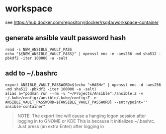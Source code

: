 # workspace

see https://hub.docker.com/repository/docker/rsg4a/workspace-container

## generate ansible vault password hash
```
read -s NEW_ANSIBLE_VAULT_PASS
echo "${NEW_ANSIBLE_VAULT_PASS}" | openssl enc -e -aes256 -md sha512 -pbkdf2 -iter 100000 -a -salt
```

## add to ~/.bashrc
```
export ANSIBLE_VAULT_PASSWORD=$(echo "<HASH>" | openssl enc -d -aes256 -md sha512 -pbkdf2 -iter 100000 -a -salt)
alias a="podman run --rm -v "~/Projects/Ansible":/ansible:Z -v ~/.kube/config:/ansible/.kube/config:Z -e ANSIBLE_VAULT_PASSWORD=${ANSIBLE_VAULT_PASSWORD} --entrypoint='' ansible-container"
```
> NOTE: The export line will cause a hanging logon session after logging in to GNOME or KDE
>       This is because it initializes ~/.bashrc. Just press (an extra Enter) after logging in
